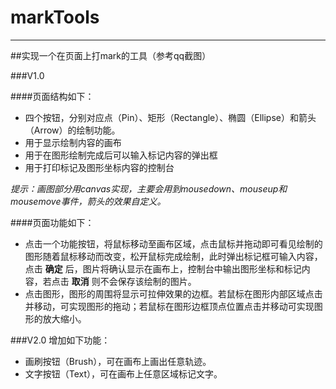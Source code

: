 ﻿# markTools

---

##实现一个在页面上打mark的工具（参考qq截图）

###V1.0

####页面结构如下：
  * 四个按钮，分别对应点（Pin）、矩形（Rectangle）、椭圆（Ellipse）和箭头（Arrow）的绘制功能。
  * 用于显示绘制内容的画布
  * 用于在图形绘制完成后可以输入标记内容的弹出框
  * 用于打印标记及图形坐标内容的控制台

*提示：画图部分用canvas实现，主要会用到mousedown、mouseup和mousemove事件，箭头的效果自定义。*

####页面功能如下：
  * 点击一个功能按钮，将鼠标移动至画布区域，点击鼠标并拖动即可看见绘制的图形随着鼠标移动而改变，松开鼠标完成绘制，此时弹出标记框可输入内容，点击 **确定** 后，图片将确认显示在画布上，控制台中输出图形坐标和标记内容，若点击 **取消** 则不会保存该绘制的图片。
  * 点击图形，图形的周围将显示可拉伸效果的边框。若鼠标在图形内部区域点击并移动，可实现图形的拖动；若鼠标在图形边框顶点位置点击并移动可实现图形的放大缩小。

###V2.0
增加如下功能：
  * 画刷按钮（Brush），可在画布上画出任意轨迹。
  * 文字按钮（Text），可在画布上任意区域标记文字。

